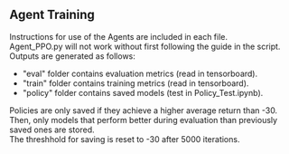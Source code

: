 ## Agent Training

Instructions for use of the Agents are included in each file.  
Agent_PPO.py will not work without first following the guide in the script.  
Outputs are generated as follows:  
- "eval" folder contains evaluation metrics (read in tensorboard).
- "train" folder contains training metrics (read in tensorboard).
- "policy" folder contains saved models (test in Policy_Test.ipynb).  

Policies are only saved if they achieve a higher average return than -30.  
Then, only models that perform better during evaluation than previously saved ones are stored.  
The threshhold for saving is reset to -30 after 5000 iterations.
